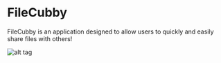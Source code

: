 FileCubby
=========

FileCubby is an application designed to allow users to quickly and easily share
files with others!

![alt tag](http://i.imgur.com/XAFGlbh.gif)
